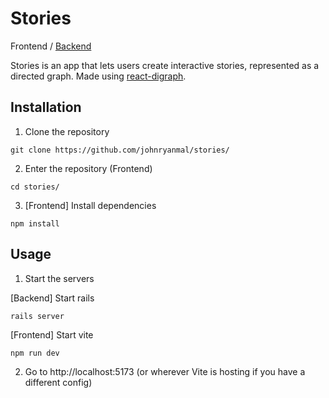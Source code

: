 # Stories
Frontend / [Backend](https://github.com/johnryanmal/stories-api#stories)

Stories is an app that lets users create interactive stories, represented as a directed graph. Made using [react-digraph](https://github.com/uber/react-digraph).

## Installation

1. Clone the repository
```
git clone https://github.com/johnryanmal/stories/
```

2. Enter the repository (Frontend)
```
cd stories/
```

3. [Frontend] Install dependencies
```
npm install
```

## Usage

1. Start the servers

[Backend] Start rails
```
rails server
```

[Frontend] Start vite
```
npm run dev
```

2. Go to http://localhost:5173 (or wherever Vite is hosting if you have a different config)
